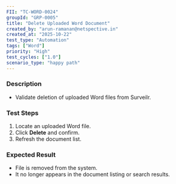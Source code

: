 ```yaml
---
FII: "TC-WORD-0024"
groupId: "GRP-0005"
title: "Delete Uploaded Word Document"
created_by: "arun-ramanan@netspective.in"
created_at: "2025-10-22"
test_type: "Automation"
tags: ["Word"]
priority: "High"
test_cycles: ["1.0"]
scenario_type: "happy path"
---
```


### Description
- Validate deletion of uploaded Word files from Surveilr.

### Test Steps
1. Locate an uploaded Word file.  
2. Click **Delete** and confirm.  
3. Refresh the document list.  

### Expected Result
- File is removed from the system.  
- It no longer appears in the document listing or search results.
